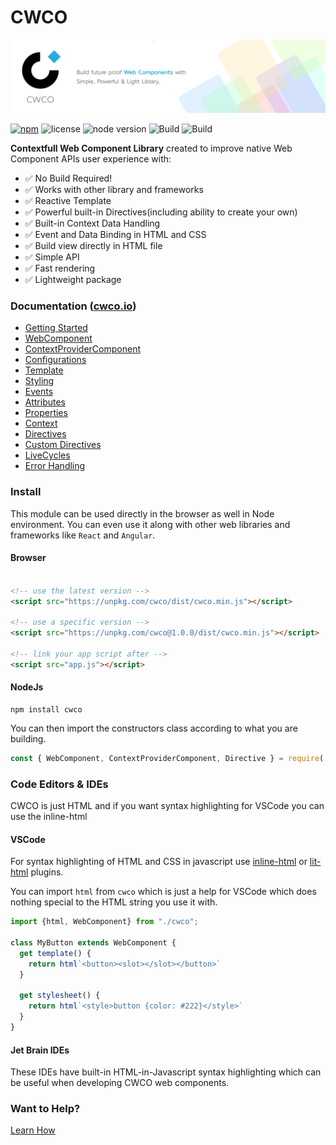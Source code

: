 # CWCO

![CWCO Banner](https://github.com/beforesemicolon/cwco/blob/master/docs/Git-Banner.jpg)

[![npm](https://img.shields.io/npm/v/cwco)](https://www.npmjs.com/package/cwco)
![license](https://img.shields.io/github/license/beforesemicolon/cwco)
![node version](https://img.shields.io/badge/min%20node%20version-14.*-brightgreen)
![Build](https://github.com/beforesemicolon/cwco/actions/workflows/codeql-analysis.yml/badge.svg)
![Build](https://github.com/beforesemicolon/cwco/actions/workflows/node.js.yml/badge.svg)

**Contextfull Web Component Library** created to improve native Web Component APIs user experience with:
- ✅ No Build Required!
- ✅ Works with other library and frameworks
- ✅ Reactive Template
- ✅ Powerful built-in Directives(including ability to create your own)
- ✅ Built-in Context Data Handling
- ✅ Event and Data Binding in HTML and CSS
- ✅ Build view directly in HTML file
- ✅ Simple API
- ✅ Fast rendering
- ✅ Lightweight package

### Documentation ([cwco.io](https://cwco.io/))

- [Getting Started](https://cwco.io/documentation/getting-started)
- [WebComponent](https://cwco.io/documentation/web-component)
- [ContextProviderComponent](https://cwco.io/documentation/context-provider-component)
- [Configurations](https://cwco.io/documentation/configurations)
- [Template](https://cwco.io/documentation/template)
- [Styling](https://cwco.io/documentation/stylesheet)
- [Events](https://cwco.io/documentation/events)
- [Attributes](https://cwco.io/documentation/observed-attributes)
- [Properties](https://cwco.io/documentation/properties)
- [Context](https://cwco.io/documentation/context)
- [Directives](https://cwco.io/documentation/if-directive)
- [Custom Directives](https://cwco.io/documentation/custom-directive)
- [LiveCycles](https://cwco.io/documentation/on-mount)
- [Error Handling](https://cwco.io/documentation/on-error)

### Install

This module can be used directly in the browser as well in Node environment. You can even use it along with other
web libraries and frameworks like `React` and `Angular`.

#### Browser
```html 

<!-- use the latest version -->
<script src="https://unpkg.com/cwco/dist/cwco.min.js"></script>

<!-- use a specific version -->
<script src="https://unpkg.com/cwco@1.0.0/dist/cwco.min.js"></script>

<!-- link your app script after -->
<script src="app.js"></script>
```

#### NodeJs

```
npm install cwco
```

You can then import the constructors class according to what you are building.

```js
const { WebComponent, ContextProviderComponent, Directive } = require('cwco');
```

### Code Editors & IDEs
CWCO is just HTML and if you want syntax highlighting for VSCode you can use the inline-html

#### VSCode
For syntax highlighting of HTML and CSS in javascript use [inline-html](https://github.com/pushqrdx/vscode-inline-html) 
or [lit-html](https://marketplace.visualstudio.com/items?itemName=bierner.lit-html) plugins.

You can import `html` from `cwco` which is just a help for VSCode which does nothing special
to the HTML string you use it with.

```js
import {html, WebComponent} from "./cwco";

class MyButton extends WebComponent {
  get template() {
    return html`<button><slot></slot></button>`
  }
  
  get stylesheet() {
    return html`<style>button {color: #222}</style>`
  }
}
```

#### Jet Brain IDEs
These IDEs have built-in HTML-in-Javascript syntax highlighting which can be useful when developing CWCO web components.

### Want to Help?

[Learn How](https://github.com/beforesemicolon/cwco/blob/master/CONTRIBUTING.md)




